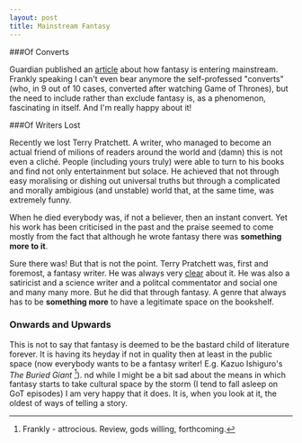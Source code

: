 ```yaml
---
layout: post
title: Mainstream Fantasy
---
```


###Of Converts

Guardian published an [article](http://www.theguardian.com/books/2015/apr/03/george-rr-martin-game-of-thrones-and-the-triumph-of-fantasy-fiction) about how fantasy is entering mainstream. Frankly speaking I can't even bear anymore the self-professed "converts" (who, in 9 out of 10 cases, converted after watching Game of Thrones), but the need to include rather than exclude fantasy is, as a phenomenon, fascinating in itself. And I'm really happy about it!

###Of Writers Lost

Recently we lost Terry Pratchett. A writer, who managed to become an actual friend of milions of readers around the world and (damn) this is not even a cliché. People (including yours truly) were able to turn to his books and find not only entertainment but solace. He achieved that not through easy moralising or dishing out universal truths but through a complicated and morally ambigious (and unstable) world that, at the same time, was extremely funny.

When he died everybody was, if not a believer, then an instant convert. Yet his work has been criticised in the past and the praise seemed to come mostly from the fact that although he wrote fantasy there was **something more to it**.

Sure there was! But that is not the point. Terry Pratchett was, first and foremost, a fantasy writer. He was always very [clear](http://www.theguardian.com/books/2013/apr/22/terry-pratchett-raising-steam) about it. He was also a satiricist and a science writer and a politcal commentator and social one and many many more. But he did that through fantasy. A genre that always has to be **something more** to have a legitimate space on the bookshelf.

### Onwards and Upwards

This is not to say that fantasy is deemed to be the bastard child of literature forever. It is having its heyday if not in quality then at least in the public space (now everybody wants to be a fantasy writer! E.g. Kazuo Ishiguro's *The Buried Giant* [^1]). nd while I might be a bit sad about the means in which fantasy starts to take cultural space by the storm (I tend to fall asleep on GoT episodes) I am very happy that it does. It is, when you look at it, the oldest of ways of telling a story.

[^1]: Frankly - attrocious. Review, gods willing, forthcoming.
